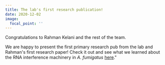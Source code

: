 ```yaml
---
title: The lab's first research publication! 
date: 2020-12-02
image:
  focal_point: ''
---
```


Congratulations to Rahman Kelani and the rest of the team. 

<!--more-->

We are happy to present the first primary research pub from the lab and Rahman's first research paper! Check it out and see what we learned about the RNA interference machinery in *A. fumigatus* [here](https://doi.org/10.1261/rna.079350.122)."